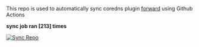 This repo is used to automatically sync coredns plugin [forward](https://github.com/QZLin/forward) using Github Actions

**sync job ran [213] times**

[![Sync Repo](https://github.com/QZLin/coredns-extract/actions/workflows/sync.yaml/badge.svg)](https://github.com/QZLin/coredns-extract/actions/workflows/sync.yaml)
